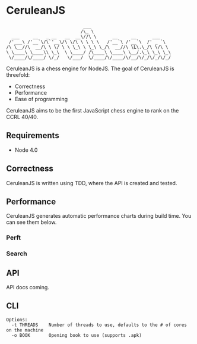 # CeruleanJS
                                 ___                              
                                /\_ \                             
      ___     __   _ __   __  __\//\ \      __     __      ___    
     /'___\ /'__`\/\`'__\/\ \/\ \ \ \ \   /'__`\ /'__`\  /' _ `\  
    /\ \__//\  __/\ \ \/ \ \ \_\ \ \_\ \_/\  __//\ \L\.\_/\ \/\ \ 
    \ \____\ \____\\ \_\  \ \____/ /\____\ \____\ \__/.\_\ \_\ \_\
     \/____/\/____/ \/_/   \/___/  \/____/\/____/\/__/\/_/\/_/\/_/
                                                                  

CeruleanJS is a chess engine for NodeJS. The goal of CeruleanJS is threefold:

- Correctness
- Performance
- Ease of programming

CeruleanJS aims to be the first JavaScript chess engine to rank on the CCRL 40/40.

## Requirements

- Node 4.0

## Correctness

CeruleanJS is written using TDD, where the API is created and tested.

## Performance

CeruleanJS generates automatic performance charts during build time. You can see them below.

### Perft

### Search

## API

API docs coming.

## CLI

    Options:
      -t THREADS	Number of threads to use, defaults to the # of cores on the machine
      -o BOOK		Opening book to use (supports .apk)